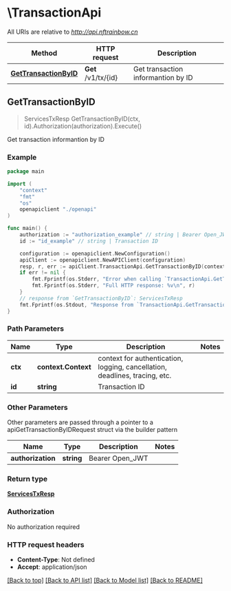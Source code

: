 # \TransactionApi

All URIs are relative to *http://api.nftrainbow.cn*

Method | HTTP request | Description
------------- | ------------- | -------------
[**GetTransactionByID**](TransactionApi.md#GetTransactionByID) | **Get** /v1/tx/{id} | Get transaction informantion by ID



## GetTransactionByID

> ServicesTxResp GetTransactionByID(ctx, id).Authorization(authorization).Execute()

Get transaction informantion by ID



### Example

```go
package main

import (
    "context"
    "fmt"
    "os"
    openapiclient "./openapi"
)

func main() {
    authorization := "authorization_example" // string | Bearer Open_JWT
    id := "id_example" // string | Transaction ID

    configuration := openapiclient.NewConfiguration()
    apiClient := openapiclient.NewAPIClient(configuration)
    resp, r, err := apiClient.TransactionApi.GetTransactionByID(context.Background(), id).Authorization(authorization).Execute()
    if err != nil {
        fmt.Fprintf(os.Stderr, "Error when calling `TransactionApi.GetTransactionByID``: %v\n", err)
        fmt.Fprintf(os.Stderr, "Full HTTP response: %v\n", r)
    }
    // response from `GetTransactionByID`: ServicesTxResp
    fmt.Fprintf(os.Stdout, "Response from `TransactionApi.GetTransactionByID`: %v\n", resp)
}
```

### Path Parameters


Name | Type | Description  | Notes
------------- | ------------- | ------------- | -------------
**ctx** | **context.Context** | context for authentication, logging, cancellation, deadlines, tracing, etc.
**id** | **string** | Transaction ID | 

### Other Parameters

Other parameters are passed through a pointer to a apiGetTransactionByIDRequest struct via the builder pattern


Name | Type | Description  | Notes
------------- | ------------- | ------------- | -------------
 **authorization** | **string** | Bearer Open_JWT | 


### Return type

[**ServicesTxResp**](ServicesTxResp.md)

### Authorization

No authorization required

### HTTP request headers

- **Content-Type**: Not defined
- **Accept**: application/json

[[Back to top]](#) [[Back to API list]](../README.md#documentation-for-api-endpoints)
[[Back to Model list]](../README.md#documentation-for-models)
[[Back to README]](../README.md)

